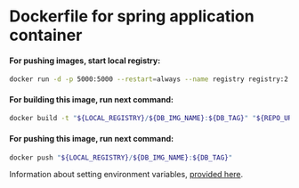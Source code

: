 
# Dockerfile for spring application container
#### For pushing images, start local registry:
```bash
docker run -d -p 5000:5000 --restart=always --name registry registry:2
```

#### For building this image, run next command:
```bash
docker build -t "${LOCAL_REGISTRY}/${DB_IMG_NAME}:${DB_TAG}" "${REPO_URL}#${BUILD_BRANCH}" -f "${DB_DF_PATH}"
```

#### For pushing this image, run next command:
```bash
docker push "${LOCAL_REGISTRY}/${DB_IMG_NAME}:${DB_TAG}"
```

Information about setting environment variables, [provided here](https://github.com/kerimovkhikmet/spring-petclinic/blob/feature/docker/readme.md).

